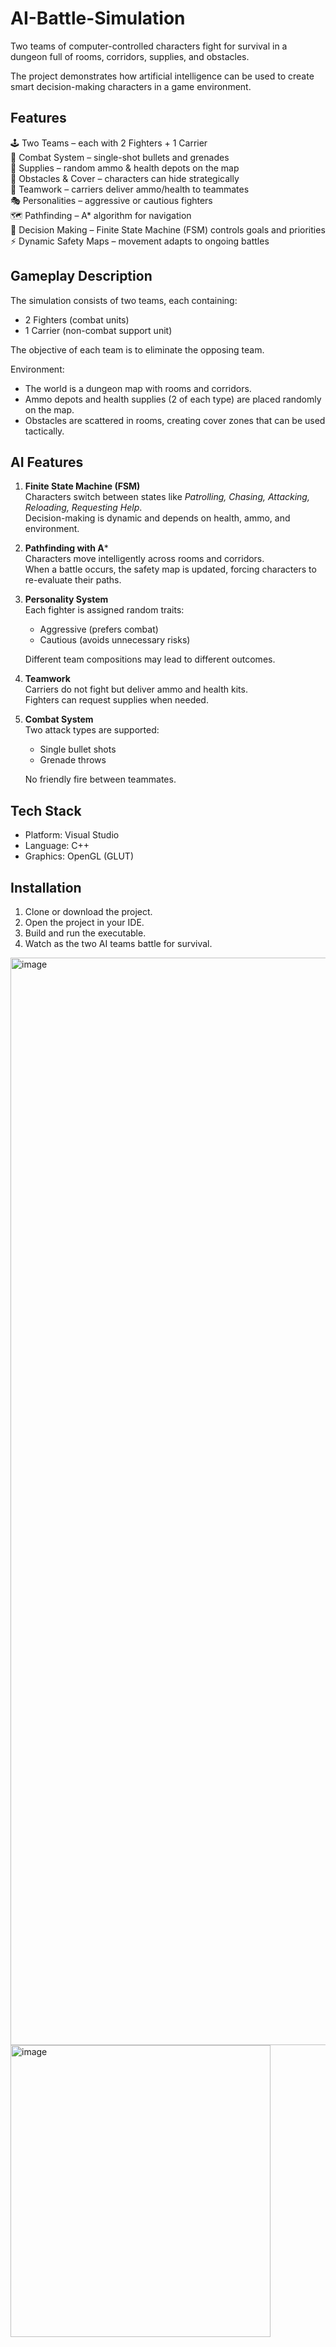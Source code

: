 # AI-Battle-Simulation
Two teams of computer-controlled characters fight for survival in a dungeon full of rooms, corridors, supplies, and obstacles.

The project demonstrates how artificial intelligence can be used to create smart decision-making characters in a game environment.

## Features

🕹 Two Teams – each with 2 Fighters + 1 Carrier<br>
🔫 Combat System – single-shot bullets and grenades<br>
💊 Supplies – random ammo & health depots on the map<br>
🧱 Obstacles & Cover – characters can hide strategically<br>
🤝 Teamwork – carriers deliver ammo/health to teammates<br>
🎭 Personalities – aggressive or cautious fighters<br>
🗺 Pathfinding – A* algorithm for navigation<br>
🔄 Decision Making – Finite State Machine (FSM) controls goals and priorities<br>
⚡ Dynamic Safety Maps – movement adapts to ongoing battles

## Gameplay Description

The simulation consists of two teams, each containing:
- 2 Fighters (combat units)
- 1 Carrier (non-combat support unit)

The objective of each team is to eliminate the opposing team.

Environment:
- The world is a dungeon map with rooms and corridors.
- Ammo depots and health supplies (2 of each type) are placed randomly on the map.
- Obstacles are scattered in rooms, creating cover zones that can be used tactically.

## AI Features

1. **Finite State Machine (FSM)**  
   Characters switch between states like *Patrolling, Chasing, Attacking, Reloading, Requesting Help*.<br>
   Decision-making is dynamic and depends on health, ammo, and environment.

2. **Pathfinding with A***  
   Characters move intelligently across rooms and corridors.<br>
   When a battle occurs, the safety map is updated, forcing characters to re-evaluate their paths.

3. **Personality System**  
   Each fighter is assigned random traits:  
   - Aggressive (prefers combat)  
   - Cautious (avoids unnecessary risks)  

   Different team compositions may lead to different outcomes.

4. **Teamwork**  
   Carriers do not fight but deliver ammo and health kits.<br>
   Fighters can request supplies when needed.

5. **Combat System**  
   Two attack types are supported:  
   - Single bullet shots  
   - Grenade throws  

   No friendly fire between teammates.

## Tech Stack

- Platform: Visual Studio
- Language: C++
- Graphics: OpenGL (GLUT)

## Installation

1. Clone or download the project.
2. Open the project in your IDE.
3. Build and run the executable.
4. Watch as the two AI teams battle for survival.


<img width="1741" height="1740" alt="image" src="https://github.com/user-attachments/assets/01011035-382f-4be2-814b-6587b25cfafb" />

<img width="416" height="467" alt="image" src="https://github.com/user-attachments/assets/856b30bf-99b2-455c-b991-21f93bd63df5" />

